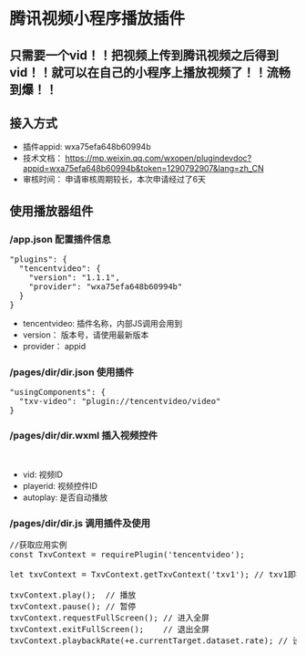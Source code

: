 # 腾讯视频小程序播放插件
## 只需要一个vid！！把视频上传到腾讯视频之后得到vid！！就可以在自己的小程序上播放视频了！！流畅到爆！！


## 接入方式
+ 插件appid: wxa75efa648b60994b
+ 技术文档： https://mp.weixin.qq.com/wxopen/plugindevdoc?appid=wxa75efa648b60994b&token=1290792907&lang=zh_CN
+ 审核时间： 申请审核周期较长，本次申请经过了6天


## 使用播放器组件

### /app.json 配置插件信息
<pre>
"plugins": {
  "tencentvideo": {
    "version": "1.1.1",
    "provider": "wxa75efa648b60994b"
  }
}
</pre>

+ tencentvideo: 插件名称，内部JS调用会用到
+ version： 版本号，请使用最新版本
+ provider： appid


### /pages/dir/dir.json 使用插件
<pre>
"usingComponents": {
  "txv-video": "plugin://tencentvideo/video"
}
</pre>

### /pages/dir/dir.wxml 插入视频控件
<pre>
<txv-video vid="t0704rp2e2k" playerid="txv1" autoplay="{{true}}" ></txv-video>
</pre>

+ vid: 视频ID
+ playerid: 视频控件ID
+ autoplay: 是否自动播放

### /pages/dir/dir.js 调用插件及使用
<pre>
//获取应用实例
const TxvContext = requirePlugin('tencentvideo');

let txvContext = TxvContext.getTxvContext('txv1'); // txv1即播放器组件的playerid值

txvContext.play();  // 播放
txvContext.pause(); // 暂停
txvContext.requestFullScreen(); // 进入全屏
txvContext.exitFullScreen();    // 退出全屏
txvContext.playbackRate(+e.currentTarget.dataset.rate); // 设置播放速率
</pre>